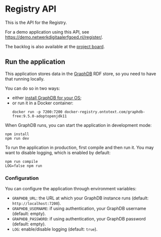 # Registry API

This is the API for the Registry.

For a demo application using this API, see https://demo.netwerkdigitaalerfgoed.nl/register/.

The backlog is also available at the [project board](https://github.com/orgs/netwerk-digitaal-erfgoed/projects/1?card_filter_query=repo%3Anetwerk-digitaal-erfgoed%2Fregistry-api).

## Run the application

This application stores data in the [GraphDB](https://graphdb.ontotext.com) RDF store,
so you need to have that running locally.

You can do so in two ways:

- either [install GraphDB for your OS](https://graphdb.ontotext.com/documentation/free/quick-start-guide.html);
- or run it in a Docker container:
    ```
    docker run -p 7200:7200 docker-registry.ontotext.com/graphdb-free:9.5.0-adoptopenjdk11
    ```

When GraphDB runs, you can start the application in development mode:

```
npm install
npm run dev
```

To run the application in production, first compile and then run it.
You may want to disable logging, which is enabled by default:

```
npm run compile
LOG=false npm run
```

### Configuration

You can configure the application through environment variables:

- `GRAPHDB_URL`: the URL at which your GraphDB instance runs (default: `http://localhost:7200`).
- `GRAPHDB_USERNAME`: if using authentication, your GraphDB username (default: empty).
- `GRAPHDB_PASSWORD`: if using authentication, your GraphDB password (default: empty).
- `LOG`: enable/disable logging (default: `true`).
